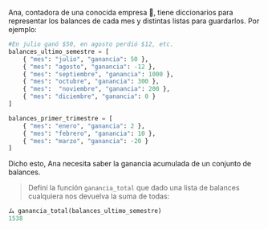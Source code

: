 Ana, contadora de una conocida empresa :office:, tiene diccionarios para representar los balances de cada mes y distintas listas para guardarlos. Por ejemplo:

```python
#En julio ganó $50, en agosto perdió $12, etc.
balances_ultimo_semestre = [
	{ "mes": "julio", "ganancia": 50 }, 
	{ "mes": "agosto", "ganancia": -12 }, 
	{ "mes": "septiembre", "ganancia": 1000 }, 
	{ "mes": "octubre", "ganancia": 300 }, 
	{ "mes":  "noviembre", "ganancia": 200 }, 
	{ "mes": "diciembre", "ganancia": 0 }
]

balances_primer_trimestre = [
	{ "mes": "enero", "ganancia": 2 }, 
	{ "mes": "febrero", "ganancia": 10 }, 
	{ "mes": "marzo", "ganancia": -20 }
]
```

Dicho esto, Ana necesita saber la ganancia acumulada de un conjunto de balances.

> Definí la función `ganancia_total` que dado una lista de balances cualquiera nos devuelva la suma de todas:
>
```python
ム ganancia_total(balances_ultimo_semestre)
1538
```